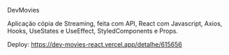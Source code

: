 DevMovies 

Aplicação cópia de Streaming, feita com API, React com Javascript, Axios, Hooks, UseStates e UseEffect, StyledComponents e Props. 

Deploy: https://dev-movies-react.vercel.app/detalhe/615656
